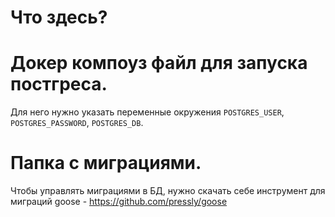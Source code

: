 # Что здесь?

# Докер компоуз файл для запуска постгреса.

Для него нужно указать переменные окружения `POSTGRES_USER`, `POSTGRES_PASSWORD`, `POSTGRES_DB`.

# Папка с миграциями.

Чтобы управлять миграциями в БД, нужно скачать себе инструмент для миграций goose - https://github.com/pressly/goose
